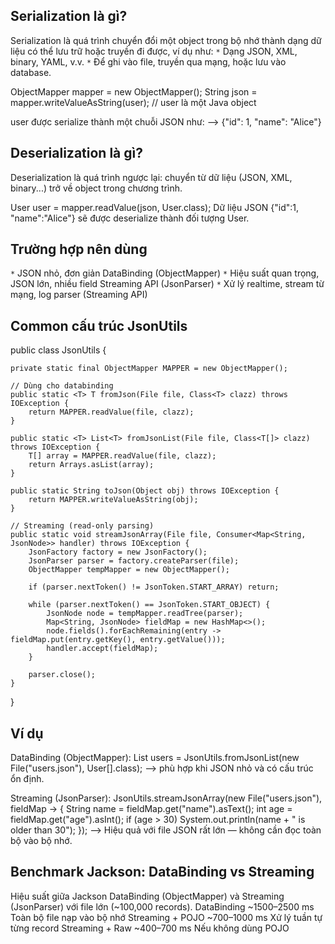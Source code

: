 ## Serialization là gì?
Serialization là quá trình chuyển đổi một object trong bộ nhớ thành dạng dữ liệu có thể lưu trữ hoặc truyền đi được, ví dụ như:
`*` Dạng JSON, XML, binary, YAML, v.v.
`*` Để ghi vào file, truyền qua mạng, hoặc lưu vào database.

ObjectMapper mapper = new ObjectMapper();
String json = mapper.writeValueAsString(user);  // user là một Java object

user được serialize thành một chuỗi JSON như:
--> {"id": 1, "name": "Alice"}

##  Deserialization là gì?
Deserialization là quá trình ngược lại: chuyển từ dữ liệu (JSON, XML, binary...) trở về object trong chương trình.

User user = mapper.readValue(json, User.class);
Dữ liệu JSON {"id":1, "name":"Alice"} sẽ được deserialize thành đối tượng User.

## Trường hợp nên dùng
`*` JSON nhỏ, đơn giản	DataBinding (ObjectMapper)
`*` Hiệu suất quan trọng, JSON lớn, nhiều field	Streaming API (JsonParser)
`*` Xử lý realtime, stream từ mạng, log parser	(Streaming API)

## Common cấu trúc JsonUtils
public class JsonUtils {

    private static final ObjectMapper MAPPER = new ObjectMapper();

    // Dùng cho databinding
    public static <T> T fromJson(File file, Class<T> clazz) throws IOException {
        return MAPPER.readValue(file, clazz);
    }

    public static <T> List<T> fromJsonList(File file, Class<T[]> clazz) throws IOException {
        T[] array = MAPPER.readValue(file, clazz);
        return Arrays.asList(array);
    }

    public static String toJson(Object obj) throws IOException {
        return MAPPER.writeValueAsString(obj);
    }

    // Streaming (read-only parsing)
    public static void streamJsonArray(File file, Consumer<Map<String, JsonNode>> handler) throws IOException {
        JsonFactory factory = new JsonFactory();
        JsonParser parser = factory.createParser(file);
        ObjectMapper tempMapper = new ObjectMapper();

        if (parser.nextToken() != JsonToken.START_ARRAY) return;

        while (parser.nextToken() == JsonToken.START_OBJECT) {
            JsonNode node = tempMapper.readTree(parser);
            Map<String, JsonNode> fieldMap = new HashMap<>();
            node.fields().forEachRemaining(entry -> fieldMap.put(entry.getKey(), entry.getValue()));
            handler.accept(fieldMap);
        }

        parser.close();
    }
}

## Ví dụ
DataBinding (ObjectMapper):
List<User> users = JsonUtils.fromJsonList(new File("users.json"), User[].class);
--> phù hợp khi JSON nhỏ và có cấu trúc ổn định.

Streaming (JsonParser):
JsonUtils.streamJsonArray(new File("users.json"), fieldMap -> {
    String name = fieldMap.get("name").asText();
    int age = fieldMap.get("age").asInt();
    if (age > 30) System.out.println(name + " is older than 30");
});
--> Hiệu quả với file JSON rất lớn — không cần đọc toàn bộ vào bộ nhớ.

## Benchmark Jackson: DataBinding vs Streaming
Hiệu suất giữa Jackson DataBinding (ObjectMapper) và Streaming (JsonParser) với file lớn (~100,000 records).
DataBinding	~1500–2500 ms	Toàn bộ file nạp vào bộ nhớ
Streaming + POJO	~700–1000 ms	Xử lý tuần tự từng record
Streaming + Raw	~400–700 ms	Nếu không dùng POJO
